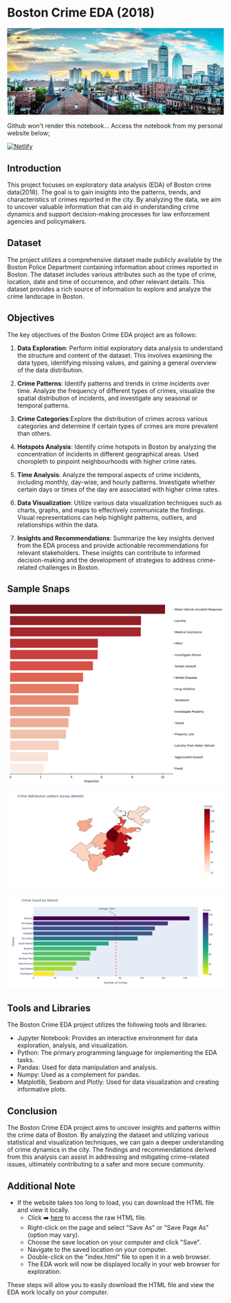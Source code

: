# Boston Crime EDA (2018)

![Boston City](Images/boston.jpg)

Github won't render this notebook... Access the notebook from my personal website below;

[![Netlify](https://api.netlify.com/api/v1/badges/14aa0855-7217-45c4-a315-d21bcc5a4014/deploy-status)](https://nirmal-boston-crime-eda.netlify.app/)

## Introduction
This project focuses on exploratory data analysis (EDA) of Boston crime data(2018). The goal is to gain insights into the patterns, trends, and characteristics of crimes reported in the city. By analyzing the data, we aim to uncover valuable information that can aid in understanding crime dynamics and support decision-making processes for law enforcement agencies and policymakers.

## Dataset
The project utilizes a comprehensive dataset made publicly available by the Boston Police Department containing information about crimes reported in Boston. The dataset includes various attributes such as the type of crime, location, date and time of occurrence, and other relevant details. This dataset provides a rich source of information to explore and analyze the crime landscape in Boston.

## Objectives
The key objectives of the Boston Crime EDA project are as follows:

1. **Data Exploration**: Perform initial exploratory data analysis to understand the structure and content of the dataset. This involves examining the data types, identifying missing values, and gaining a general overview of the data distribution.

2. **Crime Patterns**: Identify patterns and trends in crime incidents over time. Analyze the frequency of different types of crimes, visualize the spatial distribution of incidents, and investigate any seasonal or temporal patterns.

3. **Crime Categories**:Explore the distribution of crimes across various categories and determine if certain types of crimes are more prevalent than others.

4. **Hotspots Analysis**: Identify crime hotspots in Boston by analyzing the concentration of incidents in different geographical areas. Used choropleth to pinpoint neighbourhoods with higher crime rates.

5. **Time Analysis**: Analyze the temporal aspects of crime incidents, including monthly, day-wise, and hourly patterns. Investigate whether certain days or times of the day are associated with higher crime rates.

6. **Data Visualization**: Utilize various data visualization techniques such as charts, graphs, and maps to effectively communicate the findings. Visual representations can help highlight patterns, outliers, and relationships within the data.

7. **Insights and Recommendations**: Summarize the key insights derived from the EDA process and provide actionable recommendations for relevant stakeholders. These insights can contribute to informed decision-making and the development of strategies to address crime-related challenges in Boston.

## Sample Snaps

![Most Committed Offense](Images/bar.jpg)

![District-wise Trend](Images/choro.png)

![Crime Count by District](Images/bar1.png)

## Tools and Libraries
The Boston Crime EDA project utilizes the following tools and libraries:

- Jupyter Notebook: Provides an interactive environment for data exploration, analysis, and visualization.
- Python: The primary programming language for implementing the EDA tasks.
- Pandas: Used for data manipulation and analysis.
- Numpy: Used as a complement for pandas.
- Matplotlib, Seaborn and Plotly: Used for data visualization and creating informative plots.

## Conclusion
The Boston Crime EDA project aims to uncover insights and patterns within the crime data of Boston. By analyzing the dataset and utilizing various statistical and visualization techniques, we can gain a deeper understanding of crime dynamics in the city. The findings and recommendations derived from this analysis can assist in addressing and mitigating crime-related issues, ultimately contributing to a safer and more secure community.

## Additional Note
- If the website takes too long to load, you can download the HTML file and view it locally.
  - Click ➡️ [here](https://raw.githubusercontent.com/Nirmal-Data-Scientist/Boston-Crime-EDA/main/index.html) to access the raw HTML file.
  - Right-click on the page and select "Save As" or "Save Page As" (option may vary).
  - Choose the save location on your computer and click "Save".
  - Navigate to the saved location on your computer.
  - Double-click on the "index.html" file to open it in a web browser.
  - The EDA work will now be displayed locally in your web browser for exploration.

These steps will allow you to easily download the HTML file and view the EDA work locally on your computer.
